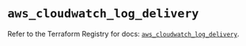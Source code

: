 # `aws_cloudwatch_log_delivery`

Refer to the Terraform Registry for docs: [`aws_cloudwatch_log_delivery`](https://registry.terraform.io/providers/hashicorp/aws/5.90.1/docs/resources/cloudwatch_log_delivery).
